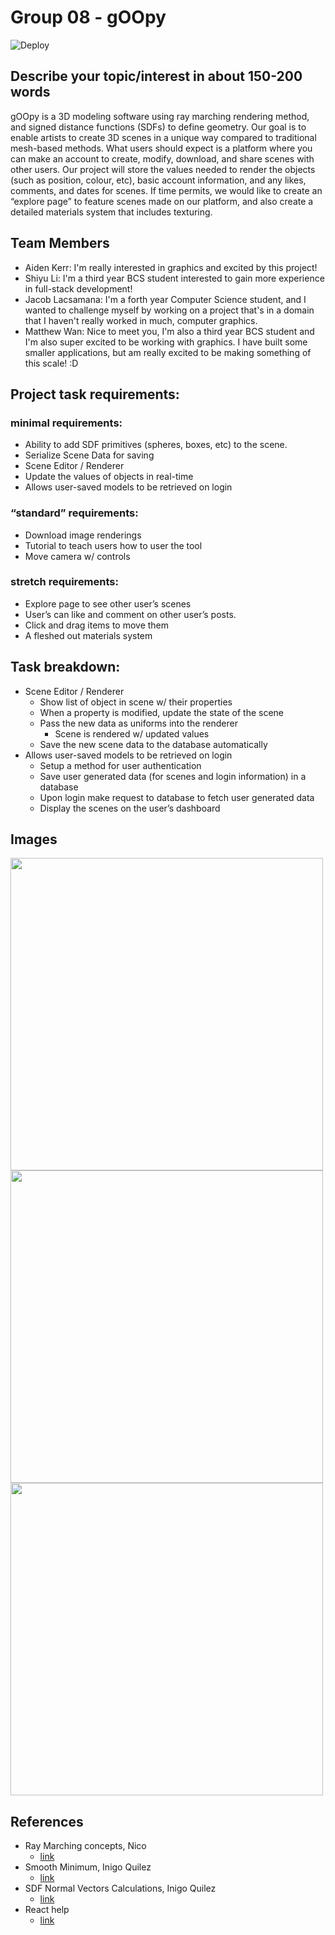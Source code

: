 # Group 08 - gOOpy

![Deploy](https://github.com/ubc-cpsc455-2024S/gOOpy/actions/workflows/deploy.js.yml/badge.svg)

## Describe your topic/interest in about 150-200 words

gOOpy is a 3D modeling software using ray marching rendering method, and signed distance functions (SDFs) to define geometry. Our goal is to enable artists to create 3D scenes in a unique way compared to traditional mesh-based methods. What users should expect is a platform where you can make an account to create, modify, download, and share scenes with other users. Our project will store the values needed to render the objects (such as position, colour, etc), basic account information, and any likes, comments, and dates for scenes. If time permits, we would like to create an “explore page” to feature scenes made on our platform, and also create a detailed materials system that includes texturing.

## Team Members

-   Aiden Kerr: I'm really interested in graphics and excited by this project!
-   Shiyu Li: I'm a third year BCS student interested to gain more experience in full-stack development!
-   Jacob Lacsamana: I'm a forth year Computer Science student, and I wanted to challenge myself by working on a project that's in a domain that I haven't really worked in much, computer graphics.
-   Matthew Wan: Nice to meet you, I'm also a third year BCS student and I'm also super excited to be working with graphics. I have built some smaller applications, but am really excited to be making something of this scale! :D

## Project task requirements:

### minimal requirements:

-   Ability to add SDF primitives (spheres, boxes, etc) to the scene.
-   Serialize Scene Data for saving
-   Scene Editor / Renderer
-   Update the values of objects in real-time
-   Allows user-saved models to be retrieved on login

### “standard” requirements:

-   Download image renderings
-   Tutorial to teach users how to user the tool
-   Move camera w/ controls

### stretch requirements:

-   Explore page to see other user’s scenes
-   User’s can like and comment on other user’s posts.
-   Click and drag items to move them
-   A fleshed out materials system

## Task breakdown:

-   Scene Editor / Renderer
    -   Show list of object in scene w/ their properties
    -   When a property is modified, update the state of the scene
    -   Pass the new data as uniforms into the renderer
        -   Scene is rendered w/ updated values
    -   Save the new scene data to the database automatically
-   Allows user-saved models to be retrieved on login
    -   Setup a method for user authentication
    -   Save user generated data (for scenes and login information) in a database
    -   Upon login make request to database to fetch user generated data
    -   Display the scenes on the user’s dashboard

## Images

<img src ="images/prototype1.png" width="500px">
<img src ="images/prototype2.png" width="500px">
<img src ="images/prototype3.png" width="500px">

## References

-   Ray Marching concepts, Nico
    -   [link](https://barradeau.com/blog/?p=575)
-   Smooth Minimum, Inigo Quilez
    -   [link](https://iquilezles.org/articles/smin/)
-   SDF Normal Vectors Calculations, Inigo Quilez
    -   [link](https://iquilezles.org/articles/normalsSDF/)
-   React help
    -   [link](https://stackoverflow.com/questions/55987953/how-do-i-update-states-onchange-in-an-array-of-object-in-react-hooks)
